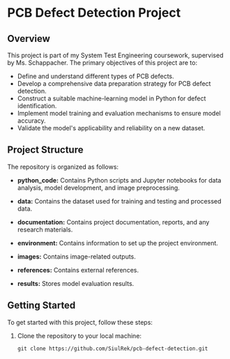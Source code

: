# PCB Defect Detection Project

## Overview
This project is part of my System Test Engineering coursework, supervised by Ms. Schappacher. The primary objectives of this project are to:

- Define and understand different types of PCB defects.
- Develop a comprehensive data preparation strategy for PCB defect detection.
- Construct a suitable machine-learning model in Python for defect identification.
- Implement model training and evaluation mechanisms to ensure model accuracy.
- Validate the model's applicability and reliability on a new dataset.

## Project Structure
The repository is organized as follows:

- **python_code:** Contains Python scripts and Jupyter notebooks for data analysis, model development, and image preprocessing.

- **data:** Contains the dataset used for training and testing and processed data.

- **documentation:** Contains project documentation, reports, and any research materials.

- **environment:** Contains information to set up the project environment.

- **images:** Contains image-related outputs.

- **references:** Contains external references.

- **results:** Stores model evaluation results.

## Getting Started
To get started with this project, follow these steps:

1. Clone the repository to your local machine:
   ```shell
   git clone https://github.com/SiulRek/pcb-defect-detection.git
